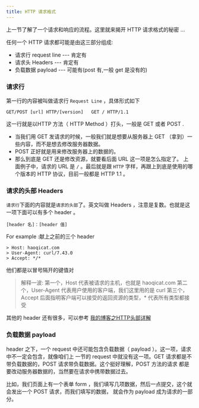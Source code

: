 ```yaml
---
title: HTTP 请求格式
---
```


上一节了解了一个请求和响应的流程。这里就来揭开 HTTP 请求格式的秘密 ...

任何一个 HTTP 请求都可能是由这三部分组成:

- 请求行 request line --- 肯定有
- 请求头 Headers --- 肯定有
- 负载数据 payload --- 可能有(post 有,一般 get 是没有的)

### 请求行

第一行的内容被叫做请求行 `Request Line` ，具体形式如下

```
GET/POST [url] HTTP/[version]   GET / HTTP/1.1
```

这一行就是以HTTP 方法（ HTTP Method ）打头，一般是 GET 或者 POST .
- 当我们用 GET 发请求的时候，一般我们就是想要从服务器上 GET （拿到）一些内容，而不是想去修改服务器数据。
- POST 正好就是用来修改服务器上的数据的。
- 那么到底是 GET 还是修改资源，就要看后面 URL 这一项是怎么指定了。
上面例子中，请求的 URL 是 `/` 。最后就是跟 `HTTP` 字样，再跟上到底是使用的哪个版本的 HTTP 协议，目前一般都是 HTTP 1.1 。

### 请求的头部 Headers

`请求行`下面的内容就是`请求的头部`了。英文叫做 Headers ，注意是复数。也就是这一项下面可以有多个 header 。

```
[header 名]：[header 值]
```

For example :献上之前的三个 header

```
> Host: haoqicat.com
> User-Agent: curl/7.43.0
> Accept: */*
```

他们都是以冒号隔开的键值对

> 解释一波:
第一个，Host 代表被请求的主机，也就是 haoqicat.com
第二个，User-Agent 代表用户使用的客户端，我们这里用的是 curl
第三个，Accept 后面指明客户端可以接受的返回资源的类型，* 代表所有类型都接受

其他的 header 还有很多，可以参考 [我的博客之HTTP头部详解](http://www.cnblogs.com/ljm-fight/p/6539373.html)

### 负载数据 payload

header 之下，一个 request 中还可能包含负载数据（ payload ）。这一项，请求中不一定会包含，就像咱们上 一节的 request 中就没有这一项。GET 请求都是不带负载数据的，POST 请求带负载数据。这个挺好理解，POST 方法的请求 都是要改动服务器数据的，当然要在请求中携带数据过去。

比如，我们页面上有一个表单 form ，我们填写几项数据，然后一点提交，这个就会发出一个 POST 请求，而我们填写的数据， 就会作为 payload 成为请求的一部分。
